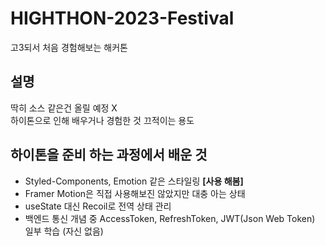 # HIGHTHON-2023-Festival
고3되서 처음 경험해보는 해커톤

## 설명
딱히 소스 같은건 올릴 예정 X<br>
하이톤으로 인해 배우거나 경험한 것 끄적이는 용도

## 하이톤을 준비 하는 과정에서 배운 것
* Styled-Components, Emotion 같은 스타일링 **[사용 해봄]**
* Framer Motion은 직접 사용해보진 않았지만 대충 아는 상태
* useState 대신 Recoil로 전역 상태 관리
* 백엔드 통신 개념 중 AccessToken, RefreshToken, JWT(Json Web Token) 일부 학습 (자신 없음)
